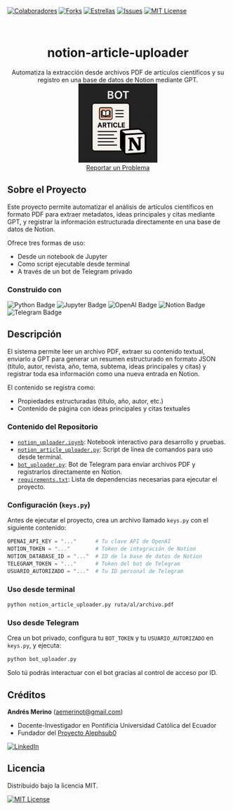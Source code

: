 <!-- Encabezado -->
[![Colaboradores][contributors-shield]][contributors-url]
[![Forks][forks-shield]][forks-url]
[![Estrellas][stars-shield]][stars-url]
[![Issues][issues-shield]][issues-url]
[![MIT License][license-shield]][license-url]

<!-- Título -->
<br />
<div align="center">

<h1 align="center">notion-article-uploader</h1>
  <p align="center">
    Automatiza la extracción desde archivos PDF de artículos científicos y su registro en una base de datos de Notion mediante GPT.
    <br />
    <img src="logo.png" alt="Logo" height="180">
    <br />
    <a href="https://github.com/andres-merino/notion-article-uploader/issues">Reportar un Problema</a>
  </p>
</div>

<!-- Cuerpo -->
## Sobre el Proyecto

Este proyecto permite automatizar el análisis de artículos científicos en formato PDF para extraer metadatos, ideas principales y citas mediante GPT, y registrar la información estructurada directamente en una base de datos de Notion.

Ofrece tres formas de uso:
- Desde un notebook de Jupyter
- Como script ejecutable desde terminal
- A través de un bot de Telegram privado

### Construido con

![Python Badge](https://img.shields.io/badge/Python-3776AB?logo=python&logoColor=fff&style=for-the-badge) 
![Jupyter Badge](https://img.shields.io/badge/Jupyter-F37626?logo=jupyter&logoColor=fff&style=for-the-badge)
![OpenAI Badge](https://img.shields.io/badge/OpenAI-412991?logo=openai&logoColor=fff&style=for-the-badge) 
![Notion Badge](https://img.shields.io/badge/Notion-000000?logo=notion&logoColor=fff&style=for-the-badge)
![Telegram Badge](https://img.shields.io/badge/Telegram-2CA5E0?logo=telegram&logoColor=fff&style=for-the-badge)

## Descripción

El sistema permite leer un archivo PDF, extraer su contenido textual, enviarlo a GPT para generar un resumen estructurado en formato JSON (título, autor, revista, año, tema, subtema, ideas principales y citas) y registrar toda esa información como una nueva entrada en Notion. 

El contenido se registra como:
- Propiedades estructuradas (título, año, autor, etc.)
- Contenido de página con ideas principales y citas textuales

### Contenido del Repositorio

- [`notion_uploader.ipynb`](/notion_uploader.ipynb): Notebook interactivo para desarrollo y pruebas.
- [`notion_article_uploader.py`](notion_article_uploader.py): Script de línea de comandos para uso desde terminal.
- [`bot_uploader.py`](/bot_uploader.py): Bot de Telegram para enviar archivos PDF y registrarlos directamente en Notion.
- [`requirements.txt`](/requirements.txt): Lista de dependencias necesarias para ejecutar el proyecto.

### Configuración (`keys.py`)

Antes de ejecutar el proyecto, crea un archivo llamado `keys.py` con el siguiente contenido:

```python
OPENAI_API_KEY = "..."      # Tu clave API de OpenAI
NOTION_TOKEN = "..."        # Token de integración de Notion
NOTION_DATABASE_ID = "..."  # ID de la base de datos de Notion
TELEGRAM_TOKEN = "..."      # Token del bot de Telegram
USUARIO_AUTORIZADO = "..."  # Tu ID personal de Telegram
```

### Uso desde terminal

```bash
python notion_article_uploader.py ruta/al/archivo.pdf
```

### Uso desde Telegram

Crea un bot privado, configura tu `BOT_TOKEN` y tu `USUARIO_AUTORIZADO` en `keys.py`, y ejecuta:

```bash
python bot_uploader.py
```

Solo tú podrás interactuar con el bot gracias al control de acceso por ID.

## Créditos

**Andrés Merino** ([aemerinot@gmail.com](mailto:aemerinot@gmail.com))

* Docente-Investigador en Pontificia Universidad Católica del Ecuador
* Fundador del [Proyecto Alephsub0](https://www.alephsub0.org/about/)

[![LinkedIn][linkedin-shield]][linkedin-url-aemt]

## Licencia

Distribuido bajo la licencia MIT.

[![MIT License][license-shield]][license-url]

<!-- MARKDOWN LINKS & IMAGES -->

[contributors-shield]: https://img.shields.io/github/contributors/andres-merino/notion-article-uploader.svg?style=for-the-badge
[contributors-url]: https://github.com/andres-merino/notion-article-uploader/graphs/contributors
[forks-shield]: https://img.shields.io/github/forks/andres-merino/notion-article-uploader.svg?style=for-the-badge
[forks-url]: https://github.com/andres-merino/notion-article-uploader/forks
[stars-shield]: https://img.shields.io/github/stars/andres-merino/notion-article-uploader?style=for-the-badge
[stars-url]: https://github.com/andres-merino/notion-article-uploader/stargazers
[issues-shield]: https://img.shields.io/github/issues/andres-merino/notion-article-uploader.svg?style=for-the-badge
[issues-url]: https://github.com/andres-merino/notion-article-uploader/issues
[license-shield]: https://img.shields.io/github/license/andres-merino/notion-article-uploader.svg?style=for-the-badge
[license-url]: https://es.wikipedia.org/wiki/Licencia_MIT
[linkedin-shield]: https://img.shields.io/badge/linkedin-%230077B5.svg?style=for-the-badge&logo=linkedin&logoColor=white
[linkedin-url-aemt]: https://www.linkedin.com/in/andrés-merino-010a9b12b/
